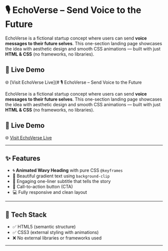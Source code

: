 # 🎙️ EchoVerse – Send Voice to the Future

EchoVerse is a fictional startup concept where users can send **voice messages to their future selves**. This one-section landing page showcases the idea with aesthetic design and smooth CSS animations — built with just **HTML & CSS** (no frameworks, no libraries).

## 🚀 Live Demo

🌐 [Visit EchoVerse Live](# 🎙️ EchoVerse – Send Voice to the Future

EchoVerse is a fictional startup concept where users can send **voice messages to their future selves**. This one-section landing page showcases the idea with aesthetic design and smooth CSS animations — built with just **HTML & CSS** (no frameworks, no libraries).

## 🚀 Live Demo

🌐 [Visit EchoVerse Live](https://echo-verse-ashy.vercel.app/)  

---

## ✨ Features

- 🌀 **Animated Wavy Heading** with pure CSS `@keyframes`
- 🎨 Beautiful gradient text using `background-clip`
- 💬 Engaging one-liner subtitle that tells the story
- 🔘 Call-to-action button (CTA)
- 💻 Fully responsive and clean layout

---

## 🧪 Tech Stack

- ✅ HTML5 (semantic structure)
- ✅ CSS3 (external styling with animations)
- ❌ No external libraries or frameworks used

---
